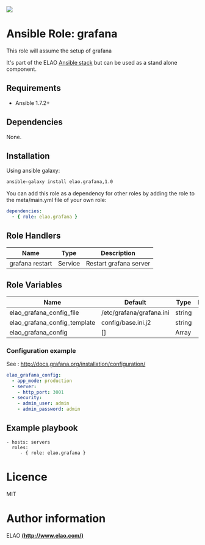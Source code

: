 <img src="http://www.elao.com/images/corpo/logo_red_small.png"/>

# Ansible Role: grafana

This role will assume the setup of grafana

It's part of the ELAO [Ansible stack](http://ansible.elao.com) but can be used as a stand alone component.

## Requirements

- Ansible 1.7.2+

## Dependencies

None.

## Installation

Using ansible galaxy:

```bash
ansible-galaxy install elao.grafana,1.0
```
You can add this role as a dependency for other roles by adding the role to the meta/main.yml file of your own role:

```yaml
dependencies:
  - { role: elao.grafana }
```

## Role Handlers

| Name            | Type    | Description            |
| --------------- | ------- | ---------------------- |
| grafana restart | Service | Restart grafana server |

## Role Variables

| Name                         | Default                  | Type   | Description |
| ---------------------------- | ------------------------ | ------ | ----------- |
| elao_grafana_config_file     | /etc/grafana/grafana.ini | string |             |
| elao_grafana_config_template | config/base.ini.j2       | string |             |
| elao_grafana_config          | []                       | Array  |             |

### Configuration example

See : http://docs.grafana.org/installation/configuration/

```yaml
elao_grafana_config:
  - app_mode: production
  - server:
    - http_port: 3001
  - security:
    - admin_user: admin
    - admin_password: admin
```

## Example playbook

    - hosts: servers
      roles:
         - { role: elao.grafana }

# Licence

MIT

# Author information

ELAO [**(http://www.elao.com/)**](http://www.elao.com)
